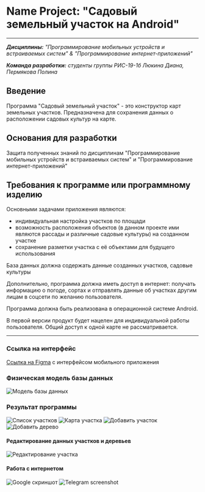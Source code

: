 # Name Project: "Садовый земельный участок на Android"
____
***Дисциплины:*** *"Программирование мобильных устройств и встраиваемых систем" & "Программирование интернет-приложений"*

***Команда разработки:*** *студенты группы РИС-19-1б Люкина Диана, Пермякова Полина*

## Введение
Программа "Садовый земельный участок" - это конструктор карт земельных участков. Предназначена для сохранения данных о расположении садовых культур на карте.

## Основания для разработки
Защита полученных знаний по дисциплинам "Программирование мобильных устройств и встраиваемых систем" и "Программирование интернет-приложений"

## Требования к программе или программному изделию
Основными задачами приложения являются:
- индивидуальная настройка участков по площади
- возможность расположения объектов (в данном проекте ими являются рассады и различные садовые культуры) на созданном участке
- сохранение разметки участка с её объектами для будущего использования

База данных должна содержать данные созданных участков, садовые культуры

Дополнительно, программа должна иметь доступ в интернет: получать информацию о погоде, сортах и отправлять данные об участках другим лицам в соцсети по желанию пользователя. 

Программа должна быть реализована в операционной системе Android.

В первой версии продукт будет нацелен для индивидуальной работы пользователя. Общий доступ к одной карте не рассматривается.

--- 

### Ссылка на интерфейс
[Ссылка на Figma](https://www.figma.com/file/WTgZHccmoqRfi1nr9tXf8D/Garden-Application?node-id=0%3A1&t=lTV5qti7NxaPDrvz-0) с интерфейсом мобильного приложения

### Физическая модель базы данных
![Модель базы данных](/Mobile-Internet-application/img/DataBase%20model.drawio%20(4).png)

### Результат программы
![Список участков](/Mobile-Internet-application/img/list_plots.jpg) ![Карта участка](/Mobile-Internet-application/img/plot_map.jpg) ![Добавить участок](/Mobile-Internet-application/img/add_plot.jpg) ![Добавить дерево](/Mobile-Internet-application/img/add_tree.jpg)

#### Редактирование данных участков и деревьев
![Редактирование участка](/Mobile-Internet-application/img/update_plot.jpg)

#### Работа с интернетом
![Google скриншот](/Mobile-Internet-application/img/screen_gmail.jpg) ![Telegram screenshot](/Mobile-Internet-application/img/screen_telegram.jpg)

